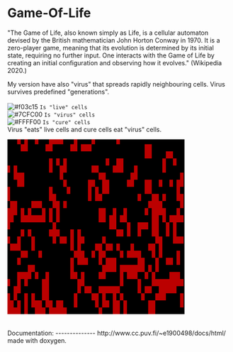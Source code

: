 # Game-Of-Life

"The Game of Life, also known simply as Life, is a cellular automaton devised by the British mathematician John Horton Conway in 1970. It is a zero-player game, meaning that its evolution is determined by its initial state, requiring no further input. One interacts with the Game of Life by creating an initial configuration and observing how it evolves." (Wikipedia 2020.)

My version have also "virus" that spreads rapidly neighbouring cells. Virus survives predefined "generations".<br>
<br>
![#f03c15](https://placehold.it/15/f03c15/000000?text=+) `Is "live" cells`<br>
![#7CFC00](https://placehold.it/15/7cfc00/000000?text=+) `Is "virus" cells`<br>
![#FFFF00](https://placehold.it/15/ffff00/000000?text=+) `Is "cure" cells`<br>
Virus "eats" live cells and cure cells eat "virus" cells.<br>


![GOL DEMO](test/golvirus.gif)<br>

<br>
Documentation: 
--------------
http://www.cc.puv.fi/~e1900498/docs/html/
made with doxygen.
